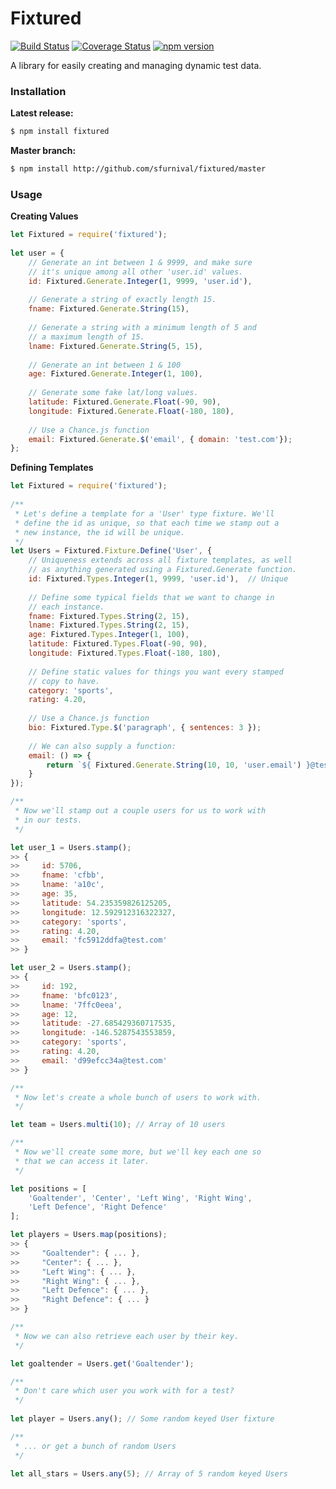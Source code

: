 # Fixtured

[![Build Status](https://travis-ci.org/sfurnival/fixtured.svg?branch=release/1.0)](https://travis-ci.org/sfurnival/fixtured)
[![Coverage Status](https://coveralls.io/repos/sfurnival/fixtured/badge.svg?branch=release/1.0)](https://coveralls.io/r/sfurnival/fixtured?branch=release/1.0)
[![npm version](https://badge.fury.io/js/fixtured.svg)](https://badge.fury.io/js/fixtured)

A library for easily creating and managing dynamic test data.

### Installation

**Latest release:**
```bash
$ npm install fixtured
```
**Master branch:**
```bash
$ npm install http://github.com/sfurnival/fixtured/master
```

### Usage
**Creating Values**

```javascript
let Fixtured = require('fixtured');
  
let user = {
    // Generate an int between 1 & 9999, and make sure
    // it's unique among all other 'user.id' values.
    id: Fixtured.Generate.Integer(1, 9999, 'user.id'),
        
    // Generate a string of exactly length 15.
    fname: Fixtured.Generate.String(15),
        
    // Generate a string with a minimum length of 5 and
    // a maximum length of 15.
    lname: Fixtured.Generate.String(5, 15),
        
    // Generate an int between 1 & 100
    age: Fixtured.Generate.Integer(1, 100),
        
    // Generate some fake lat/long values.
    latitude: Fixtured.Generate.Float(-90, 90),
    longitude: Fixtured.Generate.Float(-180, 180),
    
    // Use a Chance.js function
    email: Fixtured.Generate.$('email', { domain: 'test.com'});
};
```
  
**Defining Templates**

```javascript
let Fixtured = require('fixtured');
  
/**
 * Let's define a template for a 'User' type fixture. We'll
 * define the id as unique, so that each time we stamp out a
 * new instance, the id will be unique.
 */
let Users = Fixtured.Fixture.Define('User', {
    // Uniqueness extends across all fixture templates, as well
    // as anything generated using a Fixtured.Generate function.
    id: Fixtured.Types.Integer(1, 9999, 'user.id'),  // Unique
        
    // Define some typical fields that we want to change in
    // each instance.
    fname: Fixtured.Types.String(2, 15),
    lname: Fixtured.Types.String(2, 15),
    age: Fixtured.Types.Integer(1, 100),
    latitude: Fixtured.Types.Float(-90, 90),
    longitude: Fixtured.Types.Float(-180, 180),
    
    // Define static values for things you want every stamped
    // copy to have.
    category: 'sports',
    rating: 4.20,
    
    // Use a Chance.js function
    bio: Fixtured.Type.$('paragraph', { sentences: 3 });
  
    // We can also supply a function:
    email: () => {
        return `${ Fixtured.Generate.String(10, 10, 'user.email') }@test.com`;
    }
});

/**
 * Now we'll stamp out a couple users for us to work with
 * in our tests.
 */

let user_1 = Users.stamp();
>> {
>>     id: 5706,
>>     fname: 'cfbb',
>>     lname: 'a10c',
>>     age: 35,
>>     latitude: 54.235359826125205,
>>     longitude: 12.592912316322327,
>>     category: 'sports',
>>     rating: 4.20,
>>     email: 'fc5912ddfa@test.com'
>> }

let user_2 = Users.stamp();
>> {
>>     id: 192,
>>     fname: 'bfc0123',
>>     lname: '7ffc0eea',
>>     age: 12,
>>     latitude: -27.685429360717535,
>>     longitude: -146.5287543553859,
>>     category: 'sports',
>>     rating: 4.20,
>>     email: 'd99efcc34a@test.com'
>> }

/**
 * Now let's create a whole bunch of users to work with.
 */

let team = Users.multi(10); // Array of 10 users

/**
 * Now we'll create some more, but we'll key each one so
 * that we can access it later.
 */

let positions = [
    'Goaltender', 'Center', 'Left Wing', 'Right Wing',
    'Left Defence', 'Right Defence'
];

let players = Users.map(positions);
>> {
>>     "Goaltender": { ... },
>>     "Center": { ... },
>>     "Left Wing": { ... },
>>     "Right Wing": { ... },
>>     "Left Defence": { ... },
>>     "Right Defence": { ... }
>> }

/**
 * Now we can also retrieve each user by their key.
 */

let goaltender = Users.get('Goaltender');

/**
 * Don't care which user you work with for a test?
 */
 
let player = Users.any(); // Some random keyed User fixture

/**
 * ... or get a bunch of random Users
 */
 
let all_stars = Users.any(5); // Array of 5 random keyed Users
```
